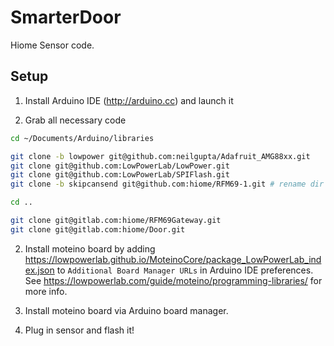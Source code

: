 # SmarterDoor

Hiome Sensor code.

## Setup

1. Install Arduino IDE (http://arduino.cc) and launch it

2. Grab all necessary code

```bash
cd ~/Documents/Arduino/libraries

git clone -b lowpower git@github.com:neilgupta/Adafruit_AMG88xx.git
git clone git@github.com:LowPowerLab/LowPower.git
git clone git@github.com:LowPowerLab/SPIFlash.git
git clone -b skipcansend git@github.com:hiome/RFM69-1.git # rename dir to RFM69

cd ..

git clone git@gitlab.com:hiome/RFM69Gateway.git
git clone git@gitlab.com:hiome/Door.git
```

2. Install moteino board by adding https://lowpowerlab.github.io/MoteinoCore/package_LowPowerLab_index.json to `Additional Board Manager URLs` in Arduino IDE preferences. See https://lowpowerlab.com/guide/moteino/programming-libraries/ for more info.

3. Install moteino board via Arduino board manager.

4. Plug in sensor and flash it!
